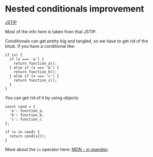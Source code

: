 # Nested conditionals improvement

[JSTIP](http://www.jstips.co/en/improve-nested-conditionals/)

Most of the info here is taken from that JSTIP.

Conditionals can get pretty big and tangled, so we have to get rid of the bloat. If you have a conditional like:

```
if (x) {
  if (x === 'a') {
    return function_a();
  } else if (x === 'b') {
    return function_b();
  } else if (x === 'c') {
    return function_c();
  }
}
```

You can get rid of it by using objects:

```
const cond = {
  'a': function_a,
  'b': function_b,
  'c': function_c
};

if (x in cond) {
  return cond[x]();
}
```

More about the ```in``` operator here: [MDN - in operator](https://developer.mozilla.org/en-US/docs/Web/JavaScript/Reference/Operators/in).
